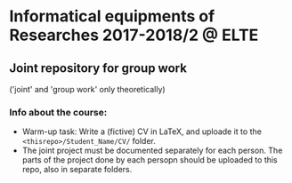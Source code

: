# Informatical equipments of Researches 2017-2018/2 @ ELTE
## Joint repository for group work
('joint' and 'group work' only theoretically)

### Info about the course:
- Warm-up task: Write a (fictive) CV in LaTeX, and uploade it to the `<thisrepo>/Student_Name/CV/` folder.
- The joint project must be documented separately for each person. The parts of the project done by each persopn should be uploaded to this repo, also in separate folders.
